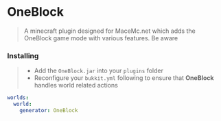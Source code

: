 # OneBlock
> A minecraft plugin designed for MaceMc.net which adds the OneBlock game mode with various features. Be aware
### Installing

> - Add the ``OneBlock.jar`` into your ``plugins`` folder
> - Reconfigure your ``bukkit.yml`` following to ensure that **OneBlock** handles world related actions
```yaml
worlds:
  world:
    generator: OneBlock
```
